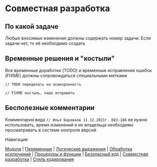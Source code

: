 
# Совместная разработка

## По какой задаче

Любые вносимые изменения должны содержать номер задачи. Если задачи нет, то её необходимо создать

## Временные решения и "костыли"

Все временные доработки (TODO) и временные исправления ошибок (FIXME) должны сопровождаться специальными метками

```bsl
// TODO переделать на асинхронность

// FIXME костыль, надо исправить
```

## Бесполезные комментарии

Комментарии вида `// Илья Боровков 11.12.2021г. DEV-186` не нужно использовать, время изменений и их владельца необходимо просматривать в системе контроля версий

Навигация:

[Модули](./1%20Модули.md) |
[Переменные](./2%20Переменные.md) |
[Логические выражения](./3%20Логические%20выражения.md) |
[Обработка исключений](./4%20Обработка%20исключений.md) |
[Процедуры и функции](./5%20Процедуры%20и%20функции.md) |
[Безопасный код](./6%20Безопасный%20код.md) |
[Совместная разработка](./7%20Совместная%20разработка.md) |
[Стиль кодирования](/%D0%A1%D1%82%D0%B8%D0%BB%D1%8C%20%D0%BA%D0%BE%D0%B4%D0%B8%D1%80%D0%BE%D0%B2%D0%B0%D0%BD%D0%B8%D1%8F.md)
